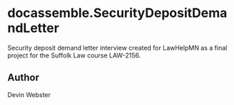 # docassemble.SecurityDepositDemandLetter

Security deposit demand letter interview created for LawHelpMN as a final project for the Suffolk Law course LAW-2156. 

## Author

Devin Webster

